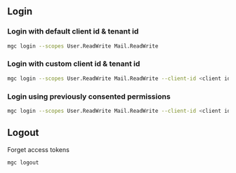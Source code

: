 ## Login

### Login with default client id & tenant id

```sh
mgc login --scopes User.ReadWrite Mail.ReadWrite
```

### Login with custom client id & tenant id

```sh
mgc login --scopes User.ReadWrite Mail.ReadWrite --client-id <client id> --tenant-id <tenant id>
```

### Login using previously consented permissions

```sh
mgc login --scopes User.ReadWrite Mail.ReadWrite --client-id <client id> --tenant-id <tenant id>
```

## Logout

Forget access tokens

```sh
mgc logout
```
